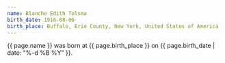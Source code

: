 ```yaml
---
name: Blanche Edith Tolsma
birth_date: 1916-08-06
birth_place: Buffalo, Erie County, New York, United States of America
---
```


{{ page.name }} was born at {{ page.birth_place }} on {{ page.birth_date | date: "%-d %B %Y" }}.
